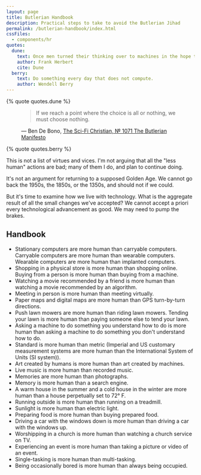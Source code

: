 ```yaml
---
layout: page
title: Butlerian Handbook
description: Practical steps to take to avoid the Butlerian Jihad
permalink: /butlerian-handbook/index.html
cssFiles:
  - components/hr
quotes:
  dune:
    text: Once men turned their thinking over to machines in the hope that this would set them free. But that only permitted other men with machines to enslave them.
    author: Frank Herbert
    cite: Dune
  berry:
    text: Do something every day that does not compute.
    author: Wendell Berry
---
```


{% quote quotes.dune %}

<figure class="quote">
  <blockquote>If we reach a point where the choice is all or nothing, we must choose nothing.</blockquote>
  <figcaption>― Ben De Bono, <a href="http://thescifichristian.com/2022/11/episode-1071-seein-with-iain-the-butlerian-manifesto/">The Sci-Fi Christian, № 1071 The Butlerian Manifesto</a></figcaption>
</figure>

{% quote quotes.berry %}

This is not a list of virtues and vices. I'm not arguing that all the "less human" actions are bad; many of them I do, and plan to continue doing. 

It's not an argument for returning to a supposed Golden Age. We cannot go back the 1950s, the 1850s, or the 1350s, and should not if we could.

But it's time to examine how we live with technology. What is the aggregate result of all the small changes we've accepted? We cannot accept a priori every technological advancement as good. We may need to pump the brakes.

## Handbook

- Stationary computers are more human than carryable computers. Carryable computers are more human than wearable computers. Wearable computers are more human than implanted computers.
- Shopping in a physical store is more human than shopping online. Buying from a person is more human than buying from a machine.
- Watching a movie recommended by a friend is more human than watching a movie recommended by an algorithm.
- Meeting in person is more human than meeting virtually.
- Paper maps and digital maps are more human than GPS turn-by-turn directions.
- Push lawn mowers are more human than riding lawn mowers. Tending your lawn is more human than paying someone else to tend your lawn.
- Asking a machine to do something you understand how to do is more human than asking a machine to do something you don't understand how to do.
- Standard is more human than metric (Imperial and US customary measurement systems are more human than the International System of Units (SI system)).
- Art created by humans is more human than art created by machines.
- Live music is more human than recorded music.
- Memories are more human than photographs.
- Memory is more human than a search engine.
- A warm house in the summer and a cold house in the winter are more human than a house perpetually set to 72° F.
- Running outside is more human than running on a treadmill.
- Sunlight is more human than electric light.
- Preparing food is more human than buying prepared food.
- Driving a car with the windows down is more human than driving a car with the windows up.
- Worshipping in a church is more human than watching a church service on TV.
- Experiencing an event is more human than taking a picture or video of an event.
- Single-tasking is more human than multi-tasking.
- Being occasionally bored is more human than always being occupied.